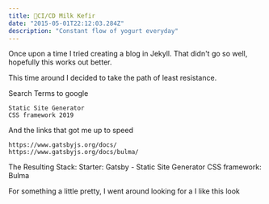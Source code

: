 ```yaml
---
title: 🥛CI/CD Milk Kefir
date: "2015-05-01T22:12:03.284Z"
description: "Constant flow of yogurt everyday"
---
```


<div class="content">

Once upon a time I tried creating a blog in Jekyll. That didn't go so well, hopefully this works out better.

This time around I decided to take the path of least resistance.

Search Terms to google
```
Static Site Generator
CSS framework 2019
```

And the links that got me up to speed
```
https://www.gatsbyjs.org/docs/
https://www.gatsbyjs.org/docs/bulma/
```

The Resulting Stack:
Starter: Gatsby - Static Site Generator
CSS framework: Bulma

For something a little pretty, I went around looking for a
I like this look
</div>
